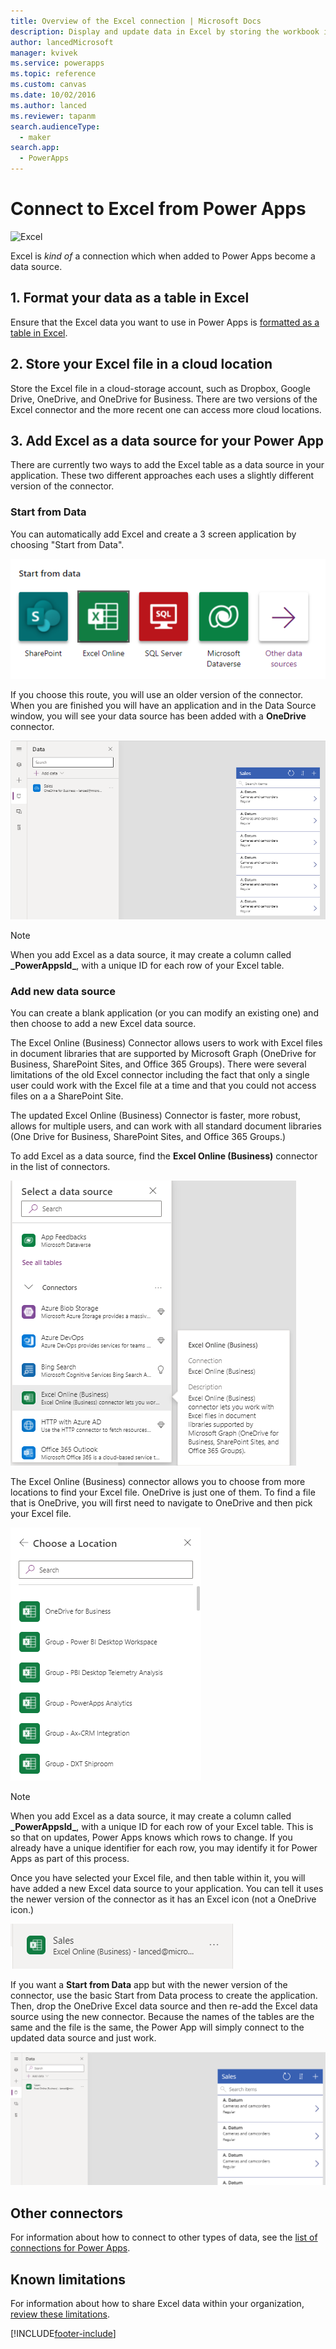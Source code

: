```yaml
---
title: Overview of the Excel connection | Microsoft Docs
description: Display and update data in Excel by storing the workbook in a cloud-storage account and then connecting to the data from your app.
author: lancedMicrosoft
manager: kvivek
ms.service: powerapps
ms.topic: reference
ms.custom: canvas
ms.date: 10/02/2016
ms.author: lanced
ms.reviewer: tapanm
search.audienceType: 
  - maker
search.app: 
  - PowerApps
---
```

# Connect to Excel from Power Apps
![Excel](./media/connection-excel/excelicon.png)

Excel is *kind of* a connection which when added to Power Apps become a data source.

## 1. Format your data as a table in Excel
Ensure that the Excel data you want to use in Power Apps is [formatted as a table in Excel](https://support.office.com/article/Create-an-Excel-table-in-a-worksheet-E81AA349-B006-4F8A-9806-5AF9DF0AC664).
## 2. Store your Excel file in a cloud location
Store the Excel file in a cloud-storage account, such as Dropbox, Google Drive, OneDrive, and OneDrive for Business.  There are two versions of the Excel connector and the more recent one can access more cloud locations.

## 3. Add Excel as a data source for your Power App
There are currently two ways to add the Excel table as a data source in your application.  These two different approaches each uses a slightly different version of the connector.

### Start from Data
You can automatically add Excel and create a 3 screen application by choosing "Start from Data".

![Excel](./media/connection-excel/StartFromData.png)

If you choose this route, you will use an older version of the connector. When you are finished you will have an application and in the Data Source window, you will see your data source has been added with a **OneDrive** connector.

![Excel](./media/connection-excel/OneDriveConnector.png)

> [!NOTE]
> When you add Excel as a data source, it may create a column called **\_PowerAppsId_**, with a unique ID for each row of your Excel table.

### Add new data source

You can create a blank application (or you can modify an existing one) and then choose to add a new Excel data source.

The Excel Online (Business) Connector allows users to work with Excel files in document libraries that are supported by Microsoft Graph (OneDrive for Business, SharePoint Sites, and Office 365 Groups).  There were several limitations of the old Excel connector including the fact that only a single user could work with the Excel file at a time and that you could not access files on a a SharePoint Site.

The updated Excel Online (Business) Connector is faster, more robust, allows for multiple users, and can work with all standard document libraries (One Drive for Business, SharePoint Sites, and Office 365 Groups.)

To add Excel as a data source, find the **Excel Online (Business)** connector in the list of connectors. 

![Excel](./media/connection-excel/ExcelConnectorAmongOthers.png)

The Excel Online (Business) connector allows you to choose from more locations to find your Excel file.  OneDrive is just one of them.  To find a file that is OneDrive, you will first need to navigate to OneDrive and then pick your Excel file.

![Excel](./media/connection-excel/ExcelConnectorTablePicker.png)

> [!NOTE]
> When you add Excel as a data source, it may create a column called **\_PowerAppsId_**, with a unique ID for each row of your Excel table.  This is so that on updates, Power Apps knows which rows to change.  If you already have a unique identifier for each row, you may identify it for Power Apps as part of this process.

Once you have selected your Excel file, and then table within it, you will have added a new Excel data source to your application.  You can tell it uses the newer version of the connector as it has an Excel icon (not a OneDrive icon.)

![Excel](./media/connection-excel/ExcelDataSource.png)

If you want a **Start from Data** app but with the newer version of the connector, use the basic Start from Data process to create the application.  Then, drop the OneDrive Excel data source and then re-add the Excel data source using the new connector.  Because the names of the tables are the same and the file is the same, the Power App will simply connect to the updated data source and just work.

![Excel](./media/connection-excel/ExcelDataSourcewithApp.png)

## Other connectors
For information about how to connect to other types of data, see the [list of connections for Power Apps](../connections-list.md).

## Known limitations
For information about how to share Excel data within your organization, [review these limitations](cloud-storage-blob-connections.md#sharing-excel-tables).



[!INCLUDE[footer-include](../../../includes/footer-banner.md)]